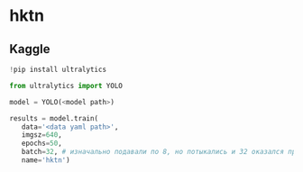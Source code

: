 # hktn

## Kaggle

```python
!pip install ultralytics
```

```python
from ultralytics import YOLO

model = YOLO(<model path>)

results = model.train(
   data='<data yaml path>',
   imgsz=640,
   epochs=50,
   batch=32, # изначально подавали по 8, но потыкались и 32 оказался продуктивнее всех
   name='hktn')
```
